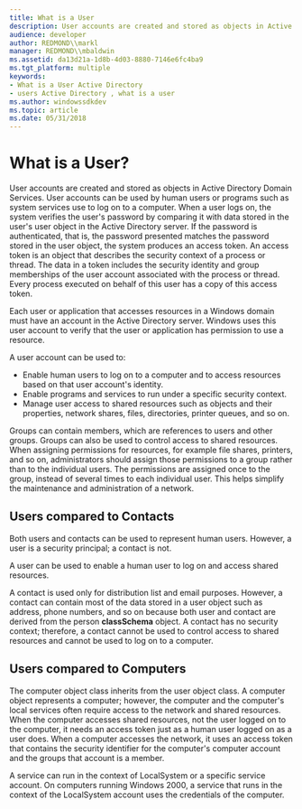 ```yaml
---
title: What is a User
description: User accounts are created and stored as objects in Active Directory Domain Services.
audience: developer
author: REDMOND\\markl
manager: REDMOND\\mbaldwin
ms.assetid: da13d21a-1d8b-4d03-8880-7146e6fc4ba9
ms.tgt_platform: multiple
keywords:
- What is a User Active Directory
- users Active Directory , what is a user
ms.author: windowssdkdev
ms.topic: article
ms.date: 05/31/2018
---
```


# What is a User?

User accounts are created and stored as objects in Active Directory Domain Services. User accounts can be used by human users or programs such as system services use to log on to a computer. When a user logs on, the system verifies the user's password by comparing it with data stored in the user's user object in the Active Directory server. If the password is authenticated, that is, the password presented matches the password stored in the user object, the system produces an access token. An access token is an object that describes the security context of a process or thread. The data in a token includes the security identity and group memberships of the user account associated with the process or thread. Every process executed on behalf of this user has a copy of this access token.

Each user or application that accesses resources in a Windows domain must have an account in the Active Directory server. Windows uses this user account to verify that the user or application has permission to use a resource.

A user account can be used to:

-   Enable human users to log on to a computer and to access resources based on that user account's identity.
-   Enable programs and services to run under a specific security context.
-   Manage user access to shared resources such as objects and their properties, network shares, files, directories, printer queues, and so on.

Groups can contain members, which are references to users and other groups. Groups can also be used to control access to shared resources. When assigning permissions for resources, for example file shares, printers, and so on, administrators should assign those permissions to a group rather than to the individual users. The permissions are assigned once to the group, instead of several times to each individual user. This helps simplify the maintenance and administration of a network.

## Users compared to Contacts

Both users and contacts can be used to represent human users. However, a user is a security principal; a contact is not.

A user can be used to enable a human user to log on and access shared resources.

A contact is used only for distribution list and email purposes. However, a contact can contain most of the data stored in a user object such as address, phone numbers, and so on because both user and contact are derived from the person **classSchema** object. A contact has no security context; therefore, a contact cannot be used to control access to shared resources and cannot be used to log on to a computer.

## Users compared to Computers

The computer object class inherits from the user object class. A computer object represents a computer; however, the computer and the computer's local services often require access to the network and shared resources. When the computer accesses shared resources, not the user logged on to the computer, it needs an access token just as a human user logged on as a user does. When a computer accesses the network, it uses an access token that contains the security identifier for the computer's computer account and the groups that account is a member.

A service can run in the context of LocalSystem or a specific service account. On computers running Windows 2000, a service that runs in the context of the LocalSystem account uses the credentials of the computer.

 

 




